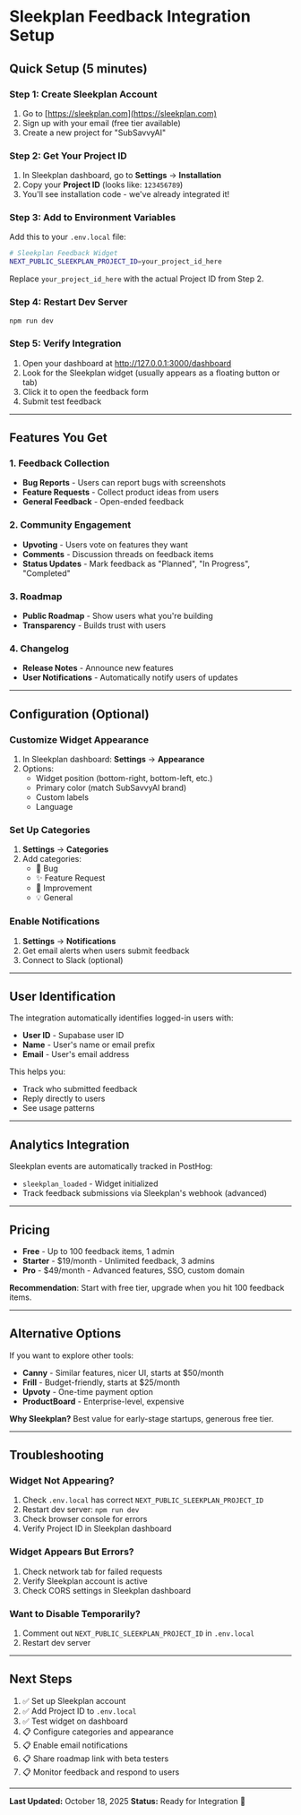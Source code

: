 # Sleekplan Feedback Integration Setup

## Quick Setup (5 minutes)

### Step 1: Create Sleekplan Account
1. Go to [https://sleekplan.com](https://sleekplan.com)
2. Sign up with your email (free tier available)
3. Create a new project for "SubSavvyAI"

### Step 2: Get Your Project ID
1. In Sleekplan dashboard, go to **Settings** → **Installation**
2. Copy your **Project ID** (looks like: `123456789`)
3. You'll see installation code - we've already integrated it!

### Step 3: Add to Environment Variables
Add this to your `.env.local` file:

```bash
# Sleekplan Feedback Widget
NEXT_PUBLIC_SLEEKPLAN_PROJECT_ID=your_project_id_here
```

Replace `your_project_id_here` with the actual Project ID from Step 2.

### Step 4: Restart Dev Server
```bash
npm run dev
```

### Step 5: Verify Integration
1. Open your dashboard at http://127.0.0.1:3000/dashboard
2. Look for the Sleekplan widget (usually appears as a floating button or tab)
3. Click it to open the feedback form
4. Submit test feedback

---

## Features You Get

### 1. Feedback Collection
- **Bug Reports** - Users can report bugs with screenshots
- **Feature Requests** - Collect product ideas from users
- **General Feedback** - Open-ended feedback

### 2. Community Engagement
- **Upvoting** - Users vote on features they want
- **Comments** - Discussion threads on feedback items
- **Status Updates** - Mark feedback as "Planned", "In Progress", "Completed"

### 3. Roadmap
- **Public Roadmap** - Show users what you're building
- **Transparency** - Builds trust with users

### 4. Changelog
- **Release Notes** - Announce new features
- **User Notifications** - Automatically notify users of updates

---

## Configuration (Optional)

### Customize Widget Appearance
1. In Sleekplan dashboard: **Settings** → **Appearance**
2. Options:
   - Widget position (bottom-right, bottom-left, etc.)
   - Primary color (match SubSavvyAI brand)
   - Custom labels
   - Language

### Set Up Categories
1. **Settings** → **Categories**
2. Add categories:
   - 🐛 Bug
   - ✨ Feature Request
   - 🚀 Improvement
   - 💡 General

### Enable Notifications
1. **Settings** → **Notifications**
2. Get email alerts when users submit feedback
3. Connect to Slack (optional)

---

## User Identification

The integration automatically identifies logged-in users with:
- **User ID** - Supabase user ID
- **Name** - User's name or email prefix
- **Email** - User's email address

This helps you:
- Track who submitted feedback
- Reply directly to users
- See usage patterns

---

## Analytics Integration

Sleekplan events are automatically tracked in PostHog:
- `sleekplan_loaded` - Widget initialized
- Track feedback submissions via Sleekplan's webhook (advanced)

---

## Pricing

- **Free** - Up to 100 feedback items, 1 admin
- **Starter** - $19/month - Unlimited feedback, 3 admins
- **Pro** - $49/month - Advanced features, SSO, custom domain

**Recommendation**: Start with free tier, upgrade when you hit 100 feedback items.

---

## Alternative Options

If you want to explore other tools:
- **Canny** - Similar features, nicer UI, starts at $50/month
- **Frill** - Budget-friendly, starts at $25/month
- **Upvoty** - One-time payment option
- **ProductBoard** - Enterprise-level, expensive

**Why Sleekplan?** Best value for early-stage startups, generous free tier.

---

## Troubleshooting

### Widget Not Appearing?
1. Check `.env.local` has correct `NEXT_PUBLIC_SLEEKPLAN_PROJECT_ID`
2. Restart dev server: `npm run dev`
3. Check browser console for errors
4. Verify Project ID in Sleekplan dashboard

### Widget Appears But Errors?
1. Check network tab for failed requests
2. Verify Sleekplan account is active
3. Check CORS settings in Sleekplan dashboard

### Want to Disable Temporarily?
1. Comment out `NEXT_PUBLIC_SLEEKPLAN_PROJECT_ID` in `.env.local`
2. Restart dev server

---

## Next Steps

1. ✅ Set up Sleekplan account
2. ✅ Add Project ID to `.env.local`
3. ✅ Test widget on dashboard
4. 📋 Configure categories and appearance
5. 📋 Enable email notifications
6. 📋 Share roadmap link with beta testers
7. 📋 Monitor feedback and respond to users

---

**Last Updated:** October 18, 2025
**Status:** Ready for Integration 🚀
